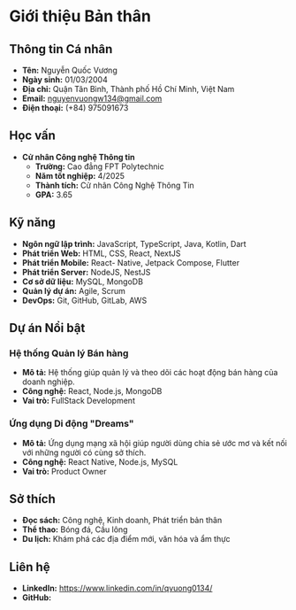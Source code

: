 # Giới thiệu Bản thân

## Thông tin Cá nhân
- **Tên:** Nguyễn Quốc Vương
- **Ngày sinh:** 01/03/2004
- **Địa chỉ:** Quận Tân Bình, Thành phố Hồ Chí Minh, Việt Nam
- **Email:** nguyenvuongw134@gmail.com
- **Điện thoại:** (+84) 975091673

## Học vấn
- **Cử nhân Công nghệ Thông tin**
  - **Trường:** Cao đẳng FPT Polytechnic
  - **Năm tốt nghiệp:** 4/2025
  - **Thành tích:** Cử nhân Công Nghệ Thông Tin
  - **GPA:** 3.65

## Kỹ năng
- **Ngôn ngữ lập trình:** JavaScript, TypeScript, Java, Kotlin, Dart
- **Phát triển Web:** HTML, CSS, React, NextJS
- **Phát triển Mobile:** React- Native, Jetpack Compose, Flutter
- **Phát triển Server:** NodeJS, NestJS
- **Cơ sở dữ liệu:** MySQL, MongoDB
- **Quản lý dự án:** Agile, Scrum
- **DevOps:** Git, GitHub, GitLab, AWS

## Dự án Nổi bật
### Hệ thống Quản lý Bán hàng
- **Mô tả:** Hệ thống giúp quản lý và theo dõi các hoạt động bán hàng của doanh nghiệp.
- **Công nghệ:** React, Node.js, MongoDB
- **Vai trò:** FullStack Development

### Ứng dụng Di động "Dreams"
- **Mô tả:** Ứng dụng mạng xã hội giúp người dùng chia sẻ ước mơ và kết nối với những người có cùng sở thích.
- **Công nghệ:** React Native, Node.js, MySQL
- **Vai trò:** Product Owner

## Sở thích
- **Đọc sách:** Công nghệ, Kinh doanh, Phát triển bản thân
- **Thể thao:** Bóng đá, Cầu lông
- **Du lịch:** Khám phá các địa điểm mới, văn hóa và ẩm thực

## Liên hệ
- **LinkedIn:** https://www.linkedin.com/in/qvuong0134/
- **GitHub:**
